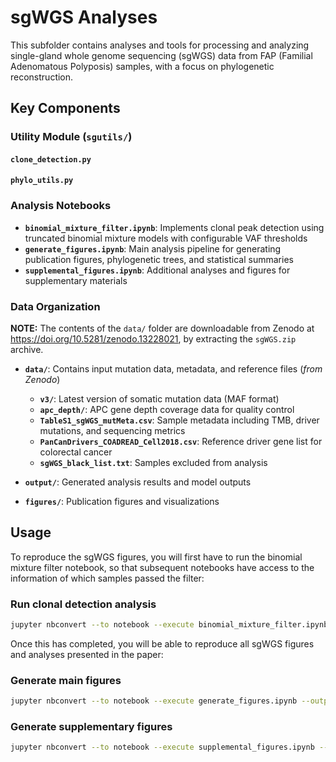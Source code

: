 # sgWGS Analyses

This subfolder contains analyses and tools for processing and analyzing
single-gland whole genome sequencing (sgWGS) data from FAP (Familial Adenomatous
Polyposis) samples, with a focus on phylogenetic reconstruction.

## Key Components

### Utility Module (`sgutils/`)

#### `clone_detection.py`

#### `phylo_utils.py`

### Analysis Notebooks

- **`binomial_mixture_filter.ipynb`**: Implements clonal peak detection using truncated binomial mixture models with configurable VAF thresholds
- **`generate_figures.ipynb`**: Main analysis pipeline for generating publication figures, phylogenetic trees, and statistical summaries
- **`supplemental_figures.ipynb`**: Additional analyses and figures for supplementary materials

### Data Organization

**NOTE:** The contents of the `data/` folder are downloadable from Zenodo at https://doi.org/10.5281/zenodo.13228021, by extracting the `sgWGS.zip` archive.

- **`data/`**: Contains input mutation data, metadata, and reference files (*from Zenodo*)
  - **`v3/`**: Latest version of somatic mutation data (MAF format)
  - **`apc_depth/`**: APC gene depth coverage data for quality control
  - **`TableS1_sgWGS_mutMeta.csv`**: Sample metadata including TMB, driver mutations, and sequencing metrics
  - **`PanCanDrivers_COADREAD_Cell2018.csv`**: Reference driver gene list for colorectal cancer
  - **`sgWGS_black_list.txt`**: Samples excluded from analysis

- **`output/`**: Generated analysis results and model outputs

- **`figures/`**: Publication figures and visualizations

## Usage

To reproduce the sgWGS figures, you will first have to run the binomial mixture
filter notebook, so that subsequent notebooks have access to the information of
which samples passed the filter:

### Run clonal detection analysis

``` bash
jupyter nbconvert --to notebook --execute binomial_mixture_filter.ipynb --output binomial_mixture_filter_output.ipynb
```

Once this has completed, you will be able to reproduce all sgWGS figures and analyses presented in the paper:

### Generate main figures
``` bash
jupyter nbconvert --to notebook --execute generate_figures.ipynb --output generate_figures_output.ipynb
```

### Generate supplementary figures
``` bash
jupyter nbconvert --to notebook --execute supplemental_figures.ipynb --output supplemental_figures_output.ipynb
```

